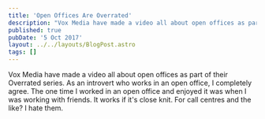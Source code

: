 ```yaml
---
title: 'Open Offices Are Overrated'
description: "Vox Media have made a video all about open offices as part of their Overrated series."
published: true
pubDate: '5 Oct 2017'
layout: ../../layouts/BlogPost.astro
tags: []
---
```


Vox Media have made a video all about open offices as part of their Overrated series. As an introvert who works in an open office, I completely agree. The one time I worked in an open office and enjoyed it was when I was working with friends. It works if it's close knit. For call centres and the like? I hate them.